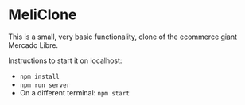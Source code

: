 # MeliClone

This is a small, very basic functionality, clone of the ecommerce giant Mercado Libre.

Instructions to start it on localhost:
- `npm install`
- `npm run server`
- On a different terminal: `npm start`
